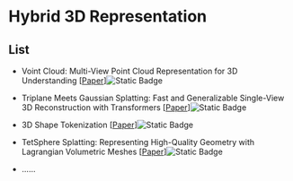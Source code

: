 # Hybrid 3D Representation

## List
- Voint Cloud: Multi-View Point Cloud Representation for 3D Understanding [[Paper](https://arxiv.org/abs/2111.15363)]![Static Badge](https://img.shields.io/badge/ICLR%202023-blue)
- Triplane Meets Gaussian Splatting: Fast and Generalizable Single-View 3D Reconstruction with Transformers [[Paper](https://arxiv.org/abs/2312.09147)]![Static Badge](https://img.shields.io/badge/CVPR%202024-blue)
- 3D Shape Tokenization [[Paper](https://arxiv.org/abs/2412.15618)]![Static Badge](https://img.shields.io/badge/arXiv%202412-red)
- TetSphere Splatting: Representing High-Quality Geometry with Lagrangian Volumetric Meshes [[Paper](https://arxiv.org/abs/2405.20283)]![Static Badge](https://img.shields.io/badge/ICLR%202025-blue)

- ......


